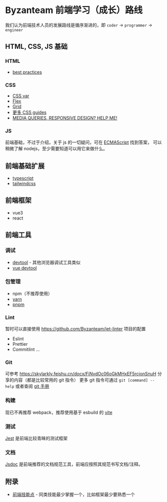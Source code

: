 # Byzanteam 前端学习（成长）路线
我们认为前端技术人员的发展路线是循序渐进的，即 `coder` -> `programmer` -> `engineer`

## HTML, CSS, JS 基础
### HTML
* [best practices](https://github.com/hail2u/html-best-practices/blob/main/README.zh-CN.md)

### CSS
* [CSS var](https://developer.mozilla.org/zh-CN/docs/Web/CSS/var)
* [Flex](https://css-tricks.com/snippets/css/a-guide-to-flexbox/)
* [Grid](https://css-tricks.com/snippets/css/complete-guide-grid/)
* [更多 CSS guides](https://css-tricks.com/guides/)
* [MEDIA QUERIES, RESPONSIVE DESIGN? HELP ME!](https://engineering.kablamo.com.au/posts/2023/media-queries-and-responsive-design/)

### JS
前端基础，不过于介绍，关于 js 的一切疑问，可在 [ECMAScript](https://262.ecma-international.org/13.0/) 找到答案，
可以稍微了解 nodejs，至少需要知道可以用它来做什么。

## 前端基础扩展
* [typescript](https://www.typescriptlang.org/docs/handbook/intro.html)
* [tailwindcss](https://tailwindcss.com/docs/installation)

## 前端框架
* vue3
* react

## 前端工具
### 调试
* [devtool](https://developer.chrome.com/docs/devtools/) - 其他浏览器调试工具类似
* [vue devtool](https://chrome.google.com/webstore/detail/vuejs-devtools/nhdogjmejiglipccpnnnanhbledajbpd)

### 包管理
* npm（不推荐使用）
* [yarn](https://classic.yarnpkg.com/en/docs/getting-started)
* [pnpm](https://pnpm.io/)

### Lint
暂时可以直接使用 https://github.com/Byzanteam/jet-linter 项目的配置
* Eslint
* Prettier
* Commitlint
...

### Git
可参考 https://skylarkly.feishu.cn/docx/FiNvdOc06oGkMHxEF5rcjonSnuH 分享的内容（都是比较常用的 git 指令）
更多 git 指令可通过 `git [command] --help` 或者查阅 [git 手册](https://git-scm.com/book/en/v2)

### 构建
现已不再推荐 webpack，推荐使用基于 esbuild 的 [vite](https://vitejs.dev/)

### 测试
[Jest](https://jestjs.io/docs/getting-started) 是前端比较青睐的测试框架

### 文档
[Jsdoc](https://jsdoc.app/) 是前端推荐的文档规范工具，前端应按照其规范书写文档/注释。

## 附录
* [前端技能点](https://roadmap.sh/frontend) - 同类技能最少掌握一个，比如框架最少要熟悉一个

